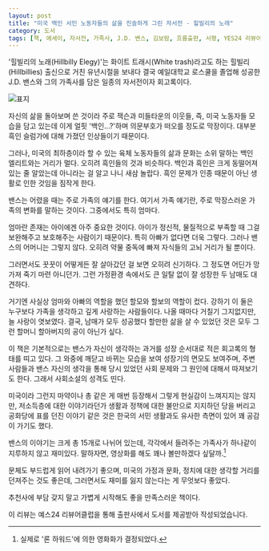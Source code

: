 ```yaml
---
layout: post
title: "미국 백인 서민 노동자들의 삶을 진솔하게 그린 자서전 - 힐빌리의 노래"
category: 도서
tags: [책, 에세이, 자서전, 가족사, J.D. 밴스, 김보람, 흐름출판, 서평, YES24 리뷰어클럽]
---
```


'힐빌리의 노래(Hillbilly Elegy)'는 화이트 트래시(White trash)라고도 하는
힐빌리(Hillbillies) 출신으로 거친 유년시절을 보내다
결국 예일대학교 로스쿨을 졸업해 성공한 J.D. 밴스와 그의 가족사를 담은
일종의 자서전이자 회고록이다.

![표지](https://lh3.googleusercontent.com/-kpad20TQewk/Wa6rEMYFX6I/AAAAAAAAW4Y/3_h-0SuOnKsDf_bjzppXz4u8doU4mFmlwCE0YBhgL/s480/hillbilly-elegy-book.jpg)

자신의 삶을 돌아보며 쓴 것이라 주로 잭슨과 미들타운의 이웃들,
즉, 미국 노동자들 모습을 담고 있는데
이게 얼핏 '백인...?'하며 의문부호가 떠오를 정도로 막장이다.
대부분 흑인 슬럼가에 대해 가졌던 인상들이기 때문이다.

그러나, 미국의 최하층이라 할 수 있는 육체 노동자들의 삶과 문화는
소위 말하는 백인 엘리트와는 거리가 멀다.
오히려 흑인들의 것과 비슷하다.
백인과 흑인은 크게 동떨어져 있는 줄 알았는데
아니라는 걸 알고 나니 새삼 놀랍다.
흑인 문제가 인종 때문이 아닌 생활로 인한 것임을 짐작게 한다.

밴스는 어렸을 때는 주로 가족의 얘기를 한다.
여기서 가족 얘기란, 주로 막장스러운 가족의 변화를 말하는 것이다.
그중에서도 특히 엄마다.

엄마란 존재는 아이에겐 아주 중요한 것이다.
아이가 정신적, 물질적으로 부족할 때 그걸 보완해주고 보호해주는 사람이기 때문이다.
특히 아빠가 없다면 더욱 그렇다.
그러나 밴스의 어머니는 그렇지 않다.
오히려 약물 중독에 빠져 자식들의 고뇌 거리가 될 뿐이다.

그러면서도 꿋꿋이 어떻게든 잘 살아갔던 걸 보면 오히려 신기하다.
그 정도면 어딘가 망가져 죽기 마련 아니던가.
그런 가정환경 속에서도 큰 일탈 없이 잘 성장한 두 남매도 대견하다.

거기엔 사실상 엄마와 아빠의 역할을 했던 할모와 할보의 역할이 컸다.
강하기 이 둘은 누구보다 가족을 생각하고 깊게 사랑하는 사람들이다.
나올 때마다 거칠기 그지없지만, 늘 사랑이 엿보였다.
결국, 남매가 모두 성공했다 할만한 삶을 살 수 있었던 것은 모두 그런 할머니 할아버지의 공이 아닌가 싶다.

이 책은 기본적으로는 밴스가 자신이 생각하는 과거를 성장 순서대로 적은 회고록의 형태를 띠고 있다.
그 와중에 깨닫고 바뀌는 모습을 보여 성장기의 면모도 보여주며,
주변 사람들과 밴스 자신의 생각을 통해
당시 있었던 사회 문제와 그 원인에 대해서 따져보기도 한다.
그래서 사회소설의 성격도 띤다.

미국이라 그런지 마약이나 총 같은 게 매번 등장해서 그렇게 현실감이 느껴지지는 않지만,
저소득층에 대한 이야기라던가
생활과 정책에 대한 불만으로 지지하던 당을 버리고 공화당에 표를 던진 이야기 같은 것은
한국의 서민 생활과도 유사한 측면이 있어
꽤 공감이 가기도 했다.

밴스의 이야기는 크게 총 15개로 나뉘어 있는데,
각각에서 들려주는 가족사가 하나같이 지루하지 않고 재미있다.
말하자면, 영상화를 해도 꽤나 볼만하겠다 싶달까.[^1]

[^1]: 실제로 '론 하워드'에 의한 영화화가 결정되었다.

문체도 부드럽게 읽어 내려가기 좋으며,
미국의 가정과 문화, 정치에 대한 생각할 거리를 던져주는 것도 좋은데,
그러면서도 재미를 잃지 않는다는 게 무엇보다 좋았다.

추천사에 부담 갖지 말고 가볍게 시작해도 좋을 만족스러운 책이다.



<div class="im im-info">
이 리뷰는 예스24 리뷰어클럽을 통해 출판사에서 도서를 제공받아 작성되었습니다.
</div>
